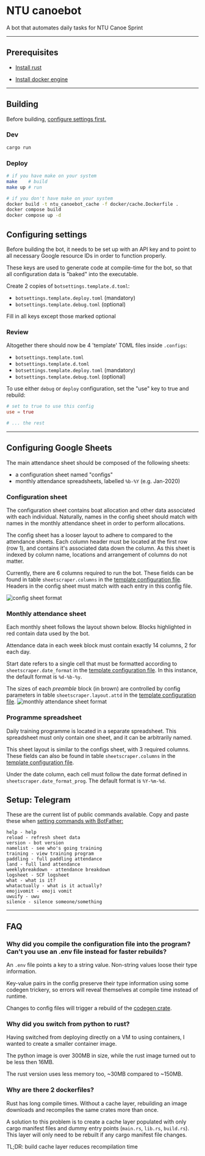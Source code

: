 # NTU canoebot
A bot that automates daily tasks for NTU Canoe Sprint

---

## Prerequisites

- [Install rust](https://rustup.rs)

- [Install docker engine](https://docs.docker.com/engine/install/)

---

## Building
Before building, [configure settings first.](#configuring-settings)


### Dev
```sh
cargo run
```

### Deploy
```sh
# if you have make on your system
make    # build
make up # run

# if you don't have make on your system
docker build -t ntu_canoebot_cache -f docker/cache.Dockerfile .
docker compose build
docker compose up -d
```

## Configuring settings
Before building the bot, it needs to be set up with an API key and to point to all necessary Google resource IDs in order to function properly.

These keys are used to generate code at compile-time for the bot,
so that all configuration data is "baked" into the executable.

Create 2 copies of `botsettings.template.d.toml`:
- `botsettings.template.deploy.toml` (mandatory)
- `botsettings.template.debug.toml` (optional)

Fill in all keys except those marked optional

### Review
Altogether there should now be 4 'template' TOML files inside `.configs`:
- `botsettings.template.toml`
- `botsettings.template.d.toml`
- `botsettings.template.deploy.toml` (mandatory)
- `botsettings.template.debug.toml` (optional)

To use either `debug` or `deploy` configuration, set the "use" key to true and rebuild:
```toml
# set to true to use this config
use = true

# ... the rest
```

---

## Configuring Google Sheets
The main attendance sheet should be composed of the following sheets:
- a configuration sheet named "configs"
- monthly attendance spreadsheets, labelled `%b-%Y` (e.g. Jan-2020)

### Configuration sheet
The configuration sheet contains boat allocation and other data associated with each individual.
Naturally, names in the config sheet should match with names in the monthly attendance sheet in order to perform allocations.

The config sheet has a looser layout to adhere to compared to the attendance sheets.
Each column header must be located at the first row (row 1), and contains it's associated data down the column.
As this sheet is indexed by column name, locations and arrangement of columns do not matter.

Currently, there are 6 columns required to run the bot. These fields can be found in table `sheetscraper.columns` in the [template configuration file](./.configs/botsettings.template.toml). Headers in the config sheet must match with each entry in this config file.

<picture>
    <source media="(prefers-color-scheme: light)" srcset=".media/sheet_config_light.png">
    <source media="(prefers-color-scheme: dark)" srcset=".media/sheet_config_dark.png">
    <img alt="config sheet format" src=".media/sheet_config_light.png">
</picture>

### Monthly attendance sheet
Each monthly sheet follows the layout shown below.
Blocks highlighted in red contain data used by the bot.

Attendance data in each week block must contain exactly 14 columns, 2 for each day.

Start date refers to a single cell that must be formatted according to `sheetscraper.date_format` in the [template configuration file](./.configs/botsettings.template.toml). In this instance, the default format is `%d-%b-%y`.

The sizes of each _preamble_ block (in brown) are controlled by config parameters in table `sheetscraper.layout.attd` in the [template configuration file](./.configs/botsettings.template.toml).
<picture>
    <source media="(prefers-color-scheme: light)" srcset=".media/sheet_layout_light.png">
    <source media="(prefers-color-scheme: dark)" srcset=".media/sheet_layout_dark.png">
    <img alt="monthly attendance sheet format" src=".media/sheet_layout_light.png">
</picture>

### Programme spreadsheet
Daily training programme is located in a separate spreadsheet.
This spreadsheet must only contain one sheet, and it can be arbitrarily named.

This sheet layout is similar to the configs sheet, with 3 required columns. These fields can also be found in table `sheetscraper.columns` in the [template configuration file](./.configs/botsettings.template.toml).

Under the date column, each cell must follow the date format defined in `sheetscraper.date_format_prog`.
The default format is `%Y-%m-%d`.

## Setup: Telegram
These are the current list of public commands available. Copy and paste these when [setting commands with BotFather:](https://core.telegram.org/bots#botfather-commands)

    help - help
    reload - refresh sheet data
    version - bot version
    namelist - see who's going training
    training - view training program
    paddling - full paddling attendance
    land - full land attendance
    weeklybreakdown - attendance breakdown
    logsheet - SCF logsheet
    what - what is it?
    whatactually - what is it actually?
    emojivomit - emoji vomit
    uwuify - uwu
    silence - silence someone/something


<!-- src - view SRC facilities -->

<!-- whoami - who u -->

<!-- countdown - days left to ITCC -->

---

<!-- ## Usage: interaction

<img src=".media/canoebot_interaction_512p.gif" alt="Interacting with the bot" width="400"/> -->

## FAQ

### Why did you compile the configuration file into the program? Can't you use an .env file instead for faster rebuilds?
An `.env` file points a key to a string value. Non-string values loose their type information.

Key-value pairs in the config preserve their type information using some codegen trickery, so errors will reveal themselves at compile time instead of runtime.

Changes to config files will trigger a rebuild of the [codegen crate](./crates/ntu_canoebot_config/).

### Why did you switch from python to rust?
Having switched from deploying directly on a VM to using containers, I wanted to create a smaller container image.

The python image is over 300MB in size, while the rust image turned out to be less then 16MB.

The rust version uses less memory too, ~30MB compared to ~150MB.

### Why are there 2 dockerfiles?
Rust has long compile times. Without a cache layer, rebuilding an image downloads and recompiles the same crates more than once.

A solution to this problem is to create a cache layer populated with only cargo manifest files and dummy entry points (`main.rs`, `lib.rs`, `build.rs`). This layer will only need to be rebuilt if any cargo manifest file changes.

TL;DR: build cache layer reduces recompilation time
